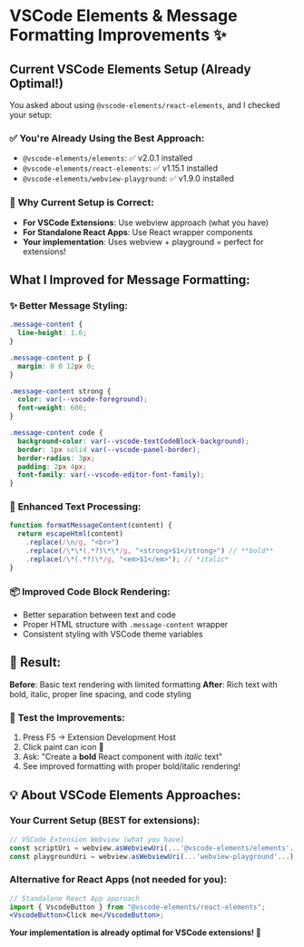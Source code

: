 # VSCode Elements & Message Formatting Improvements ✨

## Current VSCode Elements Setup (Already Optimal!)

You asked about using `@vscode-elements/react-elements`, and I checked your setup:

### ✅ **You're Already Using the Best Approach:**

- `@vscode-elements/elements`: ✅ v2.0.1 installed
- `@vscode-elements/react-elements`: ✅ v1.15.1 installed
- `@vscode-elements/webview-playground`: ✅ v1.9.0 installed

### 🎯 **Why Current Setup is Correct:**

- **For VSCode Extensions**: Use webview approach (what you have)
- **For Standalone React Apps**: Use React wrapper components
- **Your implementation**: Uses webview + playground = perfect for extensions!

## What I Improved for Message Formatting:

### ✨ **Better Message Styling:**

```css
.message-content {
  line-height: 1.6;
}

.message-content p {
  margin: 0 0 12px 0;
}

.message-content strong {
  color: var(--vscode-foreground);
  font-weight: 600;
}

.message-content code {
  background-color: var(--vscode-textCodeBlock-background);
  border: 1px solid var(--vscode-panel-border);
  border-radius: 3px;
  padding: 2px 4px;
  font-family: var(--vscode-editor-font-family);
}
```

### 🔧 **Enhanced Text Processing:**

```javascript
function formatMessageContent(content) {
  return escapeHtml(content)
    .replace(/\n/g, "<br>")
    .replace(/\*\*(.*?)\*\*/g, "<strong>$1</strong>") // **bold**
    .replace(/\*(.*?)\*/g, "<em>$1</em>"); // *italic*
}
```

### 📦 **Improved Code Block Rendering:**

- Better separation between text and code
- Proper HTML structure with `.message-content` wrapper
- Consistent styling with VSCode theme variables

## 🚀 **Result:**

**Before**: Basic text rendering with limited formatting
**After**: Rich text with bold, italic, proper line spacing, and code styling

### 🧪 **Test the Improvements:**

1. Press F5 → Extension Development Host
2. Click paint can icon 🎨
3. Ask: "Create a **bold** React component with _italic_ text"
4. See improved formatting with proper bold/italic rendering!

## 💡 **About VSCode Elements Approaches:**

### **Your Current Setup (BEST for extensions):**

```javascript
// VSCode Extension Webview (what you have)
const scriptUri = webview.asWebviewUri(...'@vscode-elements/elements'...);
const playgroundUri = webview.asWebviewUri(...'webview-playground'...);
```

### **Alternative for React Apps (not needed for you):**

```jsx
// Standalone React App approach
import { VscodeButton } from "@vscode-elements/react-elements";
<VscodeButton>Click me</VscodeButton>;
```

**Your implementation is already optimal for VSCode extensions! 🎉**
